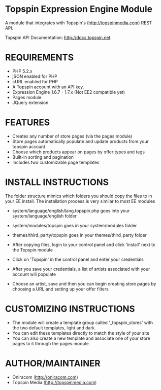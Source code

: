 Topspin Expression Engine Module
===

A module that integrates with Topspin's (http://topspinmedia.com) REST API.
 
Topspin API Documentation: http://docs.topspin.net

REQUIREMENTS
===

* PHP 5.2.x
* jSON enabled for PHP
* cURL enabled for PHP
* A Topspin account with an API key.
* Expression Engine 1.6.7 - 1.7.x  (Not EE2 compatible yet)
* Pages module
* JQuery extension

FEATURES
===

* Creates any number of store pages (via the pages module) 
* Store pages automatically populate and update products from your topspin account
* Choose which products appear on pages by offer types and tags
* Built-in sorting and pagination
* Includes two customizable page templates


INSTALL INSTRUCTIONS
===
The folder structure mimics which folders you should copy the files to in your EE install.  The installation process is very similar to most EE modules
* system/language/english/lang.topspin.php goes into your system/language/english folder
* system/modules/topspin goes in your system/modules folder
* themes/third_party/topspin goes in your themes/third_party folder

* After copying files, login to your control panel and click 'install' next to the Topspin module
* Click on 'Topspin' in the control panel and enter your credentials
* After you save your credentials, a list of artists associated with your account will populate
* Choose an artist, save and then you can begin creating store pages by choosing a URL and setting up your offer filters

CUSTOMIZING INSTRUCTIONS
===
* The module will create a template group called '_topspin_stores' with the two default templates, light and dark.
* You can edit these templates directly to match the style of your site
* You can also create a new template and associate one of your store pages to it through the pages module


AUTHOR/MAINTAINER
===

* Oniracom (http://oniracom.com)
* Topspin Media (http://topspinmedia.com)
